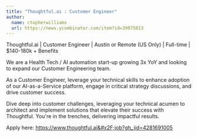 ```yaml
---
title: "Thoughtful.ai : Customer Engineer"
author:
  name: ctopherwilliams
  url: https://news.ycombinator.com/item?id=39975813
---
```

Thoughtful.ai | Customer Engineer | Austin or Remote (US Only) | Full-time | $140-180k + Benefits

We are a Health Tech &#x2F; AI automation start-up growing 3x YoY and looking to expand our Customer Engineering team.

As a Customer Engineer, leverage your technical skills to enhance adoption of our AI-as-a-Service platform, engage in critical strategy discussions, and drive customer success.

Dive deep into customer challenges, leveraging your technical acumen to architect and implement solutions that elevate their success with Thoughtful. You&#x27;re in the trenches, delivering impactful results.

Apply here: <a href="https:&#x2F;&#x2F;www.thoughtful.ai&#x2F;job?gh_jid=4281691005" rel="nofollow">https:&#x2F;&#x2F;www.thoughtful.ai&#x2F;job?gh_jid=4281691005</a>
